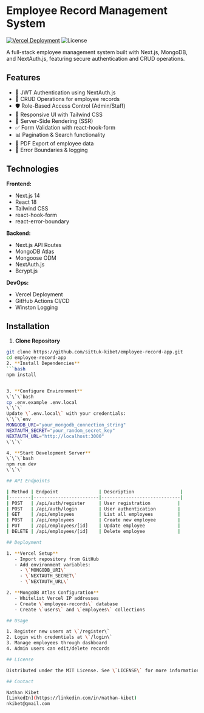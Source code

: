 # Employee Record Management System

[![Vercel Deployment](https://img.shields.io/badge/Deployed%20on-Vercel-black?style=flat&logo=vercel)](https://employee-record-app.vercel.app)
![License](https://img.shields.io/badge/License-MIT-blue)

A full-stack employee management system built with Next.js, MongoDB, and NextAuth.js, featuring secure authentication and CRUD operations.

## Features

- 🔐 JWT Authentication using NextAuth.js
- 📝 CRUD Operations for employee records
- 🛡️ Role-Based Access Control (Admin/Staff)
- 📱 Responsive UI with Tailwind CSS
- 🔄 Server-Side Rendering (SSR)
- ✅ Form Validation with react-hook-form
- 📊 Pagination & Search functionality
- 📄 PDF Export of employee data
- 🚨 Error Boundaries & logging

## Technologies

**Frontend:**
- Next.js 14
- React 18
- Tailwind CSS
- react-hook-form
- react-error-boundary

**Backend:**
- Next.js API Routes
- MongoDB Atlas
- Mongoose ODM
- NextAuth.js
- Bcrypt.js

**DevOps:**
- Vercel Deployment
- GitHub Actions CI/CD
- Winston Logging

## Installation

1. **Clone Repository**
```bash
git clone https://github.com/sittuk-kibet/employee-record-app.git
cd employee-record-app
2. **Install Dependencies**
```bash
npm install


3. **Configure Environment**
\`\`\`bash
cp .env.example .env.local
\`\`\`
Update \`.env.local\` with your credentials:
\`\`\`env
MONGODB_URI="your_mongodb_connection_string"
NEXTAUTH_SECRET="your_random_secret_key"
NEXTAUTH_URL="http://localhost:3000"
\`\`\`

4. **Start Development Server**
\`\`\`bash
npm run dev
\`\`\`

## API Endpoints

| Method | Endpoint               | Description                 |
|--------|------------------------|-----------------------------|
| POST   | /api/auth/register     | User registration          |
| POST   | /api/auth/login        | User authentication        |
| GET    | /api/employees         | List all employees         |
| POST   | /api/employees         | Create new employee        |
| PUT    | /api/employees/[id]    | Update employee            |
| DELETE | /api/employees/[id]    | Delete employee            |

## Deployment

1. **Vercel Setup**
   - Import repository from GitHub
   - Add environment variables:
     - \`MONGODB_URI\`
     - \`NEXTAUTH_SECRET\`
     - \`NEXTAUTH_URL\`

2. **MongoDB Atlas Configuration**
   - Whitelist Vercel IP addresses
   - Create \`employee-records\` database
   - Create \`users\` and \`employees\` collections

## Usage

1. Register new users at \`/register\`
2. Login with credentials at \`/login\`
3. Manage employees through dashboard
4. Admin users can edit/delete records

## License

Distributed under the MIT License. See \`LICENSE\` for more information.

## Contact

Nathan Kibet  
[LinkedIn](https://linkedin.com/in/nathan-kibet)  
nkibet@gmail.com
